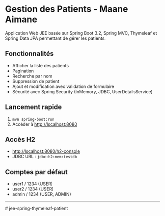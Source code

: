 # Gestion des Patients - Maane Aimane

Application Web JEE basée sur Spring Boot 3.2, Spring MVC, Thymeleaf et Spring Data JPA permettant de gérer les patients.

## Fonctionnalités
- Afficher la liste des patients
- Pagination
- Recherche par nom
- Suppression de patient
- Ajout et modification avec validation de formulaire
- Sécurité avec Spring Security (InMemory, JDBC, UserDetailsService)

## Lancement rapide
1. `mvn spring-boot:run`
2. Accéder à [http://localhost:8080](http://localhost:8080)

## Accès H2
- [http://localhost:8080/h2-console](http://localhost:8080/h2-console)
- JDBC URL : `jdbc:h2:mem:testdb`

## Comptes par défaut
- user1 / 1234 (USER)
- user2 / 1234 (USER)
- admin / 1234 (USER, ADMIN)

---
#   j e e - s p r i n g - t h y m e l e a f - p a t i e n t  
 